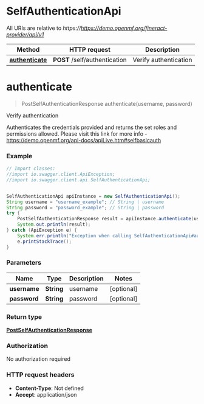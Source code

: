# SelfAuthenticationApi

All URIs are relative to *https://https://demo.openmf.org/fineract-provider/api/v1*

Method | HTTP request | Description
------------- | ------------- | -------------
[**authenticate**](SelfAuthenticationApi.md#authenticate) | **POST** /self/authentication | Verify authentication


<a name="authenticate"></a>
# **authenticate**
> PostSelfAuthenticationResponse authenticate(username, password)

Verify authentication

Authenticates the credentials provided and returns the set roles and permissions allowed.  Please visit this link for more info - https://demo.openmf.org/api-docs/apiLive.htm#selfbasicauth

### Example
```java
// Import classes:
//import io.swagger.client.ApiException;
//import io.swagger.client.api.SelfAuthenticationApi;


SelfAuthenticationApi apiInstance = new SelfAuthenticationApi();
String username = "username_example"; // String | username
String password = "password_example"; // String | password
try {
    PostSelfAuthenticationResponse result = apiInstance.authenticate(username, password);
    System.out.println(result);
} catch (ApiException e) {
    System.err.println("Exception when calling SelfAuthenticationApi#authenticate");
    e.printStackTrace();
}
```

### Parameters

Name | Type | Description  | Notes
------------- | ------------- | ------------- | -------------
 **username** | **String**| username | [optional]
 **password** | **String**| password | [optional]

### Return type

[**PostSelfAuthenticationResponse**](PostSelfAuthenticationResponse.md)

### Authorization

No authorization required

### HTTP request headers

 - **Content-Type**: Not defined
 - **Accept**: application/json

